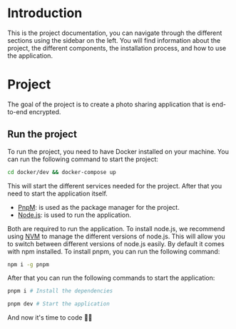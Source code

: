 # Introduction

This is the project documentation, you can navigate through the different sections using the sidebar on the left. You will find information about the project, the different components, the installation process, and how to use the application.

# Project

The goal of the project is to create a photo sharing application that is end-to-end encrypted.

## Run the project

To run the project, you need to have Docker installed on your machine. You can run the following command to start the project:

```bash
cd docker/dev && docker-compose up
```

This will start the different services needed for the project. After that you need to start the application itself.

- [PnpM](https://pnpm.io/): is used as the package manager for the project.
- [Node.js](https://nodejs.org/): is used to run the application.

Both are required to run the application. To install node.js, we recommend using [NVM](https://github.com/nvm-sh/nvm) to manage the different versions of node.js. This will allow you to switch between different versions of node.js easily. By default it comes with npm installed. To install pnpm, you can run the following command:

```bash
npm i -g pnpm
```

After that you can run the following commands to start the application:

```bash
pnpm i # Install the dependencies

pnpm dev # Start the application
```

And now it's time to code 🚀🔥
